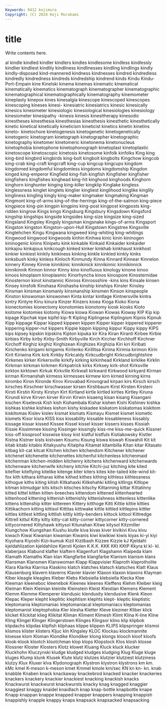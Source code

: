 ```yaml
---
Keywords: 9412 kojimura
Copyright: (C) 2024 Koji Murakami
---
```


# title

Write contents here.



al kindle kindled kindler kindlers kindles
kindlesome kindless kindlessly kindlier kindliest kindlily kindliness kindlinesses kindling kindlings
kindly kindly-disposed kind-mannered kindness kindnesses kindred kindredless kindredly kindredness kindreds
kindredship kindrend kinds Kindu Kindu-Port-Empain kine Kinelski kinema kinemas kinematic
kinematical kinematically kinematics kinematograph kinematographer kinematographic kinematographical kinematographically kinematography kinemometer
kineplasty kinepox kines kinesalgia kinescope kinescoped kinescopes kinescoping kineses kinesi-
kinesiatric kinesiatrics kinesic kinesically kinesics kinesimeter kinesiologic kinesiological kinesiologies kinesiology
kinesiometer kinesipathy -kinesis kinesis kinesitherapy kinesodic kinestheses kinesthesia kinesthesias kinesthesis
kinesthetic kinesthetically kinetic kinetical kinetically kineticism kineticist kinetics kinetin kinetins
kineto- kinetochore kinetogenesis kinetogenetic kinetogenetically kinetogenic kinetogram kinetograph kinetographer kinetographic
kinetography kinetomer kinetomeric kinetonema kinetonucleus kinetophobia kinetophone kinetophonograph kinetoplast kinetoplastic
kinetoscope kinetoscopic kinetosis kinetosome kinfolk kinfolks King king king-bird kingbird
kingbirds king-bolt kingbolt kingbolts Kingchow kingcob king-crab king-craft kingcraft king-cup
kingcup kingcups kingdom kingdomed kingdomful kingdomless kingdoms kingdomship Kingdon kinged
king-emperor Kingfield king-fish kingfish Kingfisher kingfisher kingfishers kingfishes kinghead king-hit
kinghood kinghoods Kinghorn kinghorn kinghunter kinging king-killer kingklip Kinglake kingless
kinglessness kinglet kinglets kinglier kingliest kinglihood kinglike kinglily kingliness kingling
kingly king-maker kingmaker kingmaking Kingman Kingmont king-of-arms king-of-the-herrings king-of-the-salmon king-piece
kingpiece king-pin kingpin kingpins king-post kingpost kingposts king-ridden kingrow Kings
kings Kingsburg Kingsbury Kingsdown Kingsford kingship kingships kingside kingsides king-size
kingsize king-sized Kingsland Kingsley Kingsly kingsman kingsnake kings-of-arms Kingsport Kingston
kingston Kingston-upon-Hull Kingstown Kingstree Kingsville Kingtehchen Kingu Kingwana kingweed king-whiting
king-whitings Kingwood kingwood kingwoods kinhin Kinhwa kinic kinin kininogen kininogenic
kinins Kinipetu kink kinkable Kinkaid Kinkaider kinkaider kinkajou kinkajous kinkcough
kinked kinker kinkhab kinkhaust kinkhost kinkier kinkiest kinkily kinkiness kinking
kinkle kinkled kinkly kinks kinksbush kinky kinless Kinloch Kinmundy Kinna
Kinnard Kinnear Kinnelon kinnery Kinney Kinnie kinnikinic kinnikinick kinnikinnic kinnikinnick
kinnikinnik Kinnon kinnor Kinny kino kinofluous kinology kinone kinoo kinoos
kinoplasm kinoplasmic Kinorhyncha kinos kinospore Kinosternidae Kinosternon kinot kinotannic Kinross
Kinrossshire -kins kins Kinsale kinsen Kinsey kinsfolk Kinshasa Kinshasha kinship
kinships Kinsler Kinsley Kinsman kinsman kinsmanly kinsmanship kinsmen Kinson kinspeople
Kinston kinswoman kinswomen Kinta kintar kintlage Kintnersville kintra kintry Kintyre
Kinu kinura Kinzer Kinzers kioea Kioga Kioko Kiona kionectomies kionectomy
kionotomies kionotomy kiosk kiosks Kioto kiotome kiotomies kiotomy Kiowa kiowa
Kiowan Kiowas Kioway KIP Kip kip kipage Kipchak kipe kipfel
kip-ft Kipling Kiplingese Kiplingism Kipnis Kipnuk Kipp kippage Kippar kipped
kippeen kippen Kipper kipper kippered kipperer kippering kipper-nut kippers Kippie
kippin kipping kippur Kippy kippy KIPS kips kipsey kipskin kipskins
Kipton kipuka kir Kira Kiran Kiranti Kirbee Kirbie kirbies Kirby
kirby Kirby-Smith Kirbyville Kirch Kircher Kirchhoff Kirchner Kirchoff Kirghiz kirghiz
Kirghizean Kirghizes Kirghizia Kiri kiri Kiribati Kirichenko kirigami kirigamis Kirilenko
Kirillitsa Kirima Kirimia kirimon Kirin Kirit Kiriwina Kirk kirk Kirkby
Kirkcaldy Kirkcudbright Kirkcudbrightshire Kirkenes kirker Kirkersville kirkify kirking kirkinhead Kirkland
kirklike Kirklin Kirkman kirkman kirkmen Kirkpatrick kirks Kirksey kirk-shot Kirksville
kirkton kirktown Kirkuk Kirkville Kirkwall kirkward Kirkwood kirkyard Kirman kirman
Kirmanshah kirmess kirmesses kirmew kirn kirned kirning kirns kirombo Kiron
Kironde Kirov Kirovabad Kirovograd kirpan kirs Kirsch kirsch kirsches Kirschner
kirschwasser kirsen Kirshbaum Kirst Kirsten Kirsteni Kirsti Kirstin Kirsty Kirstyn
Kirt Kirtland kirtle kirtled kirtles Kirtley Kiruna Kirundi kirve Kirven
kirver Kirvin Kirwin kisaeng kisan kisang Kisangani kischen Kiselevsk Kish
kish Kishambala Kishar kishen Kishi Kishinev kishka kishkas kishke kishkes
kishon kishy kiskadee kiskatom kiskatomas kiskitom kiskitomas Kislev kislev kismat
kismats Kismayu Kismet kismet kismetic kismets Kisor kisra KISS kiss
kissability kissable kissableness kissably kissage kissar kissed Kissee Kissel kissel
kisser kissers kisses Kissiah Kissie Kissimmee kissing Kissinger kissingly kiss-me
kiss-me-quick Kissner kiss-off kissproof kisswise kissy kist kistful kistfuls Kistiakowsky
Kistler Kistna Kistner kists kistvaen Kisumu Kisung kiswa kiswah Kiswahili
Kit kit kitab kitabi kitabis Kitakyushu Kitalpha Kitamat kitambilla Kitan
kitar Kitasato kitbag kit-cat kitcat Kitchen kitchen kitchendom Kitchener kitchener
kitchenet kitchenette kitchenettes kitchenful kitchenless kitchenmaid kitchenman kitchen-midden kitchenry kitchens
kitchenward kitchenwards kitchenware kitchenwife kitcheny kitchie Kitchi-juz kitching kite kited
kiteflier kiteflying kitelike kitenge kiter kiters kites kite-tailed kite-wind kit-fox
kith kithara kitharas kithe kithed kithes kithing kithless kithlessness kithogue
kiths kiting kitish Kitkahaxki Kitkehahki kitling kitlings Kitlope kitman kitmudgar
kits kitsch kitsches kitschy Kittanning kittar Kittatinny kitted kittel kitten
kitten-breeches kittendom kittened kittenhearted kittenhood kittening kittenish kittenishly kittenishness kittenless
kittenlike kittens kittenship kitter kittereen Kittery kitthoge Kitti Kittie kittie
kitties Kittikachorn kitting kittisol Kittitas kittiwake kittle kittled kittlepins kittler
kittles kittlest kittling kittlish kittly kittly-benders kittock kittool Kittredge Kittrell
kittul Kitty kitty kitty-cat kitty-corner kittycorner kitty-cornered kittycornered Kittyhawk kittysol
Kitunahan Kitwe kitysol Kitzmiller Kiungchow Kiungshan Kiushu kiutle kiva kivas
kiver kivikivi Kivu kivu kiwach Kiwai Kiwanian kiwanian Kiwanis kiwi
kiwikiwi kiwis kiyas ki-yi kiyi Kiyohara Kiyoshi Kizi-kumuk Kizil Kizilbash
Kizzee Kizzie kJ Kjeldahl kjeldahlization kjeldahlize Kjersti Kjolen K.K.K. KKK
KKt KKtP Kkyra kl kl- kl. klaberjass Klabund klafter klaftern
Klagenfurt Klagshamn Klaipeda klam Klamath Klamaths Klan klan Klangfarbe klangfarbe
Klanism klanism klans Klansman Klansmen Klanswoman Klapp Klappvisier Klaproth klaprotholite
Klara Klarika Klarrisa Klaskino klatch klatches klatsch klatsches Klatt Klaus
Klausenburg klavern klaverns Klavier klavier Klaxon klaxon klaxons Klayman Klber
kleagle kleagles Kleber Klebs Klebsiella klebsiella Klecka Klee Kleeman kleeneboc
kleenebok Kleenex kleenex Kleffens Klehm Kleiber kleig Kleiman Klein Kleinian
kleinite Kleinstein Kleist Kleistian Klemens Klement Klemm Klemme Klemperer klendusic
klendusity klendusive Klenk Kleon Klepac Kleper klepht klephtic klephtism klephts
klept- kleptic kleptistic kleptomania kleptomaniac kleptomaniacal kleptomaniacs kleptomanias kleptomanist kleptophobia
Kler klesha Kletter Kleve klezmer Kliber klick klicket Klickitat klieg
Klikitat Kliman Kliment Klimesh Klimt Klina K-line Kline Kling Klingel
Klinger Klingerstown Klinges Klingsor klino klip klipbok klipdachs klipdas klipfish
kliphaas klippe klippen KLIPS klipspringer klismoi klismos klister klisters Kljuc
kln Klngsley KLOC Klockau klockmannite kloesse klom Kloman Klondike Klondiker
klong klongs klooch kloof kloofs klook-klook klootch klootchman klop klops
Klopstock Klos klosh klosse Klossner Kloster Klosters Klotz klowet Kluang
Kluck kluck klucker Kluckhohn Kluczynski kludge kludged kludges kludging Klug
Kluge kluge kluges Klump klunk Klusek Klute klutz klutzes klutzier
klutziest klutziness klutzy Klux Kluxer klva Klydonograph Klystron klystron klystrons
km km. kMc kmel K-meson k-meson kmet Kmmel kmole km/sec
KN kn kn- kn. knab knabble Knaben knack knackaway knackebrod
knacked knacker knackeries knackers knackery knackier knackiest knacking knackish knacks
Knackwurst knackwurst knackwursts knacky knag knagged knaggier knaggiest knaggy knaidel
knaidlach knap knap-bottle knapbottle knape Knapp knappan knappe knapped knapper
knappers knapping knappish knappishly knapple knappy knaps knapsack knapsacked knapsacking
